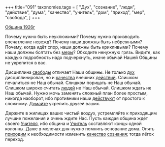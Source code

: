 +++
title="091"
taxonomies.tags = [
 "Дух",
 "сознание",
 "люди",
 "действие",
 "дума",
 "качество",
 "учитель",
 "дом",
 "приход",
 "мер",
 "свобода",
]
+++

[Община 1926г](/agni/1926)

Почему нужно быть неуклюжими? Почему нужно производить впечатление невежд? Почему наши должны быть небрежными? Почему, когда идёт спор, наши должны быть крикливыми? Почему наши должны болтать без [меры](/tags/мер)? Обходите ненужную грязь. Видите, как каждую подробность надо подчеркнуть, иначе обычай Нашей Общины не укрепится в вас.   

Дисциплина [свободы](/tags/свобода) отличает Наши общины. Не только [дух](/tags/Дух) дисциплинирован, но и [качества](/tags/[качество](/tags/качество)) внешних [действий](/tags/действие). Слишком печалиться не Наш обычай. Слишком порицать не Наш обычай. Слишком широко считать [людей](/tags/люди) не Наш обычай. Слишком ждать не Наш обычай. Нужно мочь заменять сложный план более простым, никогда наоборот, ибо противники наши [действуют](/tags/действие) от простого к сложному. [Думайте](/tags/дума) укрепить друзей ваших.   

Держите в жилищах ваших чистый воздух, устремляйте к приходящим лучшие пожелания и очень ждите Нас. Пусть каждая община ждёт своего [Учителя](/tags/учитель), ибо община и [Учитель](/tags/учитель) составляют концы одной колонны. Даже в мелочах дня нужно помнить основание дома. Опять [приходим](/tags/приход) к необходимости изменить [качество](/tags/качество) [сознания](/tags/сознание); тогда лёгок переход.   

